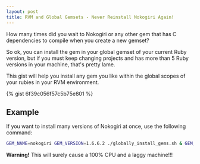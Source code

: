 ```yaml
---
layout: post
title: RVM and Global Gemsets - Never Reinstall Nokogiri Again!
---
```


How many times did you wait to Nokogiri or any other gem that has C dependencies to compile when you create a new gemset?

So ok, you can install the gem in your global gemset of your current Ruby version, but if you must keep changing projects and has more than 5 Ruby versions in your machine, that's pretty lame.

This gist will help you install any gem you like within the global scopes of your rubies in your RVM environment.

{% gist 6f39c056f57c5b75e801 %}

## Example

If you want to install many versions of Nokogiri at once, use the following command:

```bash
GEM_NAME=nokogiri GEM_VERSION=1.6.6.2 ./globally_install_gems.sh & GEM_NAME=nokogiri GEM_VERSION=1.6.6.1 ./globally_install_gems.sh & GEM_NAME=nokogiri GEM_VERSION=1.6.5 ./globally_install_gems.sh & GEM_NAME=nokogiri GEM_VERSION=1.6.4.1 ./globally_install_gems.sh & GEM_NAME=nokogiri GEM_VERSION=1.6.4 ./globally_install_gems.sh &
```

**Warning!** This will surely cause a 100% CPU and a laggy machine!!!